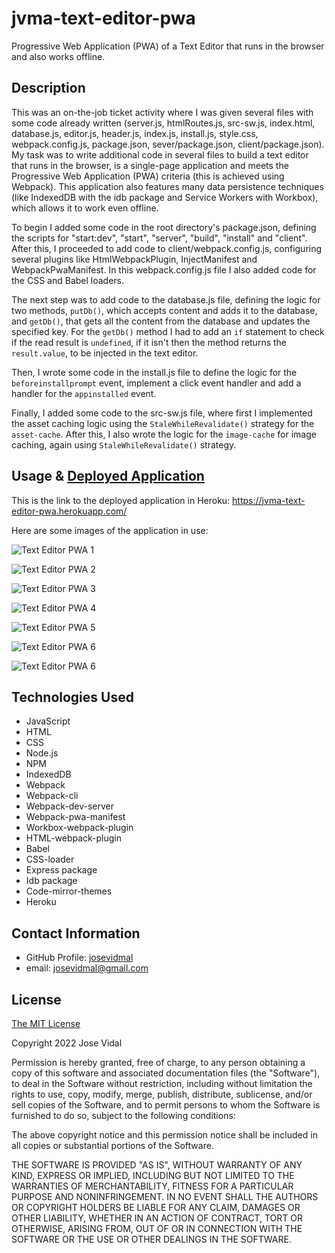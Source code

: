 # jvma-text-editor-pwa
Progressive Web Application (PWA) of a Text Editor that runs in the browser and also works offline.

## Description

This was an on-the-job ticket activity where I was given several files with some code already written (server.js, htmlRoutes.js, src-sw.js, index.html, database.js, editor.js, header.js, index.js, install.js, style.css, webpack.config.js, package.json, sever/package.json, client/package.json). My task was to write additional code in several files to build a text editor that runs in the browser, is a single-page application and meets the Progressive Web Application (PWA) criteria (this is achieved using Webpack). This application also features many data persistence techniques (like IndexedDB with the idb package and Service Workers with Workbox), which allows it to work even offline.

To begin I added some code in the root directory's package.json, defining the scripts for "start:dev", "start", "server", "build", "install" and "client". After this, I proceeded to add code to client/webpack.config.js, configuring several plugins like HtmlWebpackPlugin, InjectManifest and WebpackPwaManifest. In this webpack.config.js file I also added code for the CSS and Babel loaders. 

The next step was to add code to the database.js file, defining the logic for two methods, `putDb()`, which accepts content and adds it to the database, and `getDb()`, that gets all the content from the database and updates the specified key. For the `getDb()` method I had to add an `if` statement to check if the read result is `undefined`, if it isn't then the method returns the `result.value`, to be injected in the text editor.

Then, I wrote some code in the install.js file to define the logic for the `beforeinstallprompt` event, implement a click event handler and add a handler for the `appinstalled` event. 

Finally, I added some code to the src-sw.js file, where first I implemented the asset caching logic using the `StaleWhileRevalidate()` strategy for the `asset-cache`. After this, I also wrote the logic for the `image-cache` for image caching, again using `StaleWhileRevalidate()` strategy. 

## Usage & [Deployed Application](https://jvma-text-editor-pwa.herokuapp.com/)

This is the link to the deployed application in Heroku: https://jvma-text-editor-pwa.herokuapp.com/

Here are some images of the application in use:

![Text Editor PWA 1](./images/text-editor-pwa-1.png)

![Text Editor PWA 2](./images/text-editor-pwa-2.png)

![Text Editor PWA 3](./images/text-editor-pwa-3.png)

![Text Editor PWA 4](./images/text-editor-pwa-4.png) 

![Text Editor PWA 5](./images/text-editor-pwa-5.png)

![Text Editor PWA 6](./images/text-editor-pwa-6.png)

![Text Editor PWA 6](./images/text-editor-pwa-7.png)

## Technologies Used

* JavaScript
* HTML
* CSS
* Node.js
* NPM
* IndexedDB
* Webpack
* Webpack-cli
* Webpack-dev-server
* Webpack-pwa-manifest
* Workbox-webpack-plugin
* HTML-webpack-plugin
* Babel
* CSS-loader
* Express package
* Idb package
* Code-mirror-themes
* Heroku

## Contact Information

* GitHub Profile: [josevidmal](https://github.com/josevidmal)
* email: josevidmal@gmail.com

## License

[The MIT License](https://www.mit.edu/~amini/LICENSE.md)

Copyright 2022 Jose Vidal

Permission is hereby granted, free of charge, to any person obtaining a copy of this software and associated documentation files (the "Software"), to deal in the Software without restriction, including without limitation the rights to use, copy, modify, merge, publish, distribute, sublicense, and/or sell copies of the Software, and to permit persons to whom the Software is furnished to do so, subject to the following conditions:
    
The above copyright notice and this permission notice shall be included in all copies or substantial portions of the Software.
    
THE SOFTWARE IS PROVIDED "AS IS", WITHOUT WARRANTY OF ANY KIND, EXPRESS OR IMPLIED, INCLUDING BUT NOT LIMITED TO THE WARRANTIES OF MERCHANTABILITY, FITNESS FOR A PARTICULAR PURPOSE AND NONINFRINGEMENT. IN NO EVENT SHALL THE AUTHORS OR COPYRIGHT HOLDERS BE LIABLE FOR ANY CLAIM, DAMAGES OR OTHER LIABILITY, WHETHER IN AN ACTION OF CONTRACT, TORT OR OTHERWISE, ARISING FROM, OUT OF OR IN CONNECTION WITH THE SOFTWARE OR THE USE OR OTHER DEALINGS IN THE SOFTWARE.